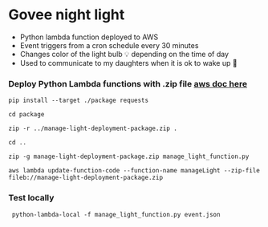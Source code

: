# Govee night light

* Python lambda function deployed to AWS
* Event triggers from a cron schedule every 30 minutes
* Changes color of the light bulb :bulb: depending on the time of day
* Used to communicate to my daughters when it is ok to wake up :sunrise:




### Deploy Python Lambda functions with .zip file [aws doc here](https://docs.aws.amazon.com/lambda/latest/dg/python-package.html)
```
pip install --target ./package requests

cd package

zip -r ../manage-light-deployment-package.zip . 

cd ..

zip -g manage-light-deployment-package.zip manage_light_function.py

aws lambda update-function-code --function-name manageLight --zip-file fileb://manage-light-deployment-package.zip
```



### Test locally

`` 
python-lambda-local -f manage_light_function.py event.json
``
